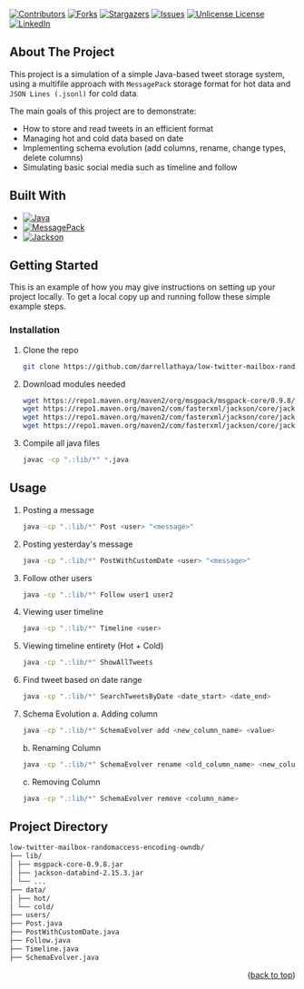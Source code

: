 <!-- Improved compatibility of back to top link: See: https://github.com/othneildrew/Best-README-Template/pull/73 -->
<a id="readme-top"></a>
<!--
*** Thanks for checking out the Best-README-Template. If you have a suggestion
*** that would make this better, please fork the repo and create a pull request
*** or simply open an issue with the tag "enhancement".
*** Don't forget to give the project a star!
*** Thanks again! Now go create something AMAZING! :D
-->



<!-- PROJECT SHIELDS -->
<!--
*** I'm using markdown "reference style" links for readability.
*** Reference links are enclosed in brackets [ ] instead of parentheses ( ).
*** See the bottom of this document for the declaration of the reference variables
*** for contributors-url, forks-url, etc. This is an optional, concise syntax you may use.
*** https://www.markdownguide.org/basic-syntax/#reference-style-links
-->
[![Contributors][contributors-shield]][contributors-url]
[![Forks][forks-shield]][forks-url]
[![Stargazers][stars-shield]][stars-url]
[![Issues][issues-shield]][issues-url]
[![Unlicense License][license-shield]][license-url]
[![LinkedIn][linkedin-shield]][linkedin-url]


<!-- ABOUT THE PROJECT -->
## About The Project

This project is a simulation of a simple Java-based tweet storage system, using a multifile approach with `MessagePack` storage format for hot data and `JSON Lines (.jsonl)` for cold data.

The main goals of this project are to demonstrate:
- How to store and read tweets in an efficient format
- Managing hot and cold data based on date
- Implementing schema evolution (add columns, rename, change types, delete columns)
- Simulating basic social media such as timeline and follow

<!-- BUILD -->
## Built With

* [![Java][Java.io]][Java-url]
* [![MessagePack][MsgPack.io]][MsgPack-url]
* [![Jackson][Jackson.io]][Jackson-url]


<!-- GETTING STARTED -->
## Getting Started
This is an example of how you may give instructions on setting up your project locally.
To get a local copy up and running follow these simple example steps.


<!-- INSTALLATION -->
### Installation
1. Clone the repo
   ```sh
   git clone https://github.com/darrellathaya/low-twitter-mailbox-randomaccess-encoding-owndb.git
   ```
2. Download modules needed
   ```sh
   wget https://repo1.maven.org/maven2/org/msgpack/msgpack-core/0.9.8/msgpack-core-0.9.8.jar
   wget https://repo1.maven.org/maven2/com/fasterxml/jackson/core/jackson-databind/2.15.3/jackson-databind-2.15.3.jar
   wget https://repo1.maven.org/maven2/com/fasterxml/jackson/core/jackson-core/2.15.3/jackson-core-2.15.3.jar
   wget https://repo1.maven.org/maven2/com/fasterxml/jackson/core/jackson-annotations/2.15.3/jackson-annotations-2.15.3.jar
   ```
3. Compile all java files
   ```sh
   javac -cp ".:lib/*" *.java
   ```

   
<!-- USAGE EXAMPLES -->
## Usage

1. Posting a message
   ```sh
   java -cp ".:lib/*" Post <user> "<message>"
   ```
   
2. Posting yesterday's message
   ```sh
   java -cp ".:lib/*" PostWithCustomDate <user> "<message>"
   ```

3. Follow other users
   ```sh
   java -cp ".:lib/*" Follow user1 user2
   ```
   
4. Viewing user timeline
   ```sh
   java -cp ".:lib/*" Timeline <user>
   ```
   
5. Viewing timeline entirety (Hot + Cold)
   ```sh
   java -cp ".:lib/*" ShowAllTweets
   ```

5. Find tweet based on date range
   ```sh
   java -cp ".:lib/*" SearchTweetsByDate <date_start> <date_end>
   ```

6. Schema Evolution
   a. Adding column
   ```sh
   java -cp ".:lib/*" SchemaEvolver add <new_column_name> <value>
   ```
   
   b. Renaming Column
   ```sh
   java -cp ".:lib/*" SchemaEvolver rename <old_column_name> <new_column_name>
   ```
   
    c. Removing Column
   ```sh
   java -cp ".:lib/*" SchemaEvolver remove <column_name>
   ```

<!-- DIRECTORY -->
## Project Directory
```sh
low-twitter-mailbox-randomaccess-encoding-owndb/
├── lib/
│ ├── msgpack-core-0.9.8.jar
│ ├── jackson-databind-2.15.3.jar
│ └── ...
├── data/
│ ├── hot/
│ └── cold/
├── users/
├── Post.java
├── PostWithCustomDate.java
├── Follow.java
├── Timeline.java
├── SchemaEvolver.java
```

<p align="right">(<a href="#readme-top">back to top</a>)</p>


<!-- MARKDOWN LINKS & IMAGES -->
<!-- https://www.markdownguide.org/basic-syntax/#reference-style-links -->
[contributors-shield]: https://img.shields.io/github/contributors/darrellathaya/Best-README-Template.svg?style=for-the-badge
[contributors-url]: https://github.com/darrellathaya/Best-README-Template/graphs/contributors
[forks-shield]: https://img.shields.io/github/forks/darrellathaya/Best-README-Template.svg?style=for-the-badge
[forks-url]: https://github.com/darrellathaya/Best-README-Template/network/members
[stars-shield]: https://img.shields.io/github/stars/darrellathaya/Best-README-Template.svg?style=for-the-badge
[stars-url]: https://github.com/darrellathaya/Best-README-Template/stargazers
[issues-shield]: https://img.shields.io/github/issues/darrellathaya/Best-README-Template.svg?style=for-the-badge
[issues-url]: https://github.com/darrellathaya/Best-README-Template/issues
[license-shield]: https://img.shields.io/github/license/darrellathaya/Best-README-Template.svg?style=for-the-badge
[license-url]: https://github.com/darrellathaya/Best-README-Template/blob/master/LICENSE.txt
[linkedin-shield]: https://img.shields.io/badge/-LinkedIn-black.svg?style=for-the-badge&logo=linkedin&colorB=555
[linkedin-url]: https://linkedin.com/in/darrellathaya
[product-screenshot]: images/screenshot.png
[Java.io]: https://img.shields.io/badge/Java-ED8B00?style=for-the-badge&logo=openjdk&logoColor=white
[MsgPack.io]: https://img.shields.io/badge/MessagePack-000000?style=for-the-badge&logo=data:image/svg+xml;base64,PHN2ZyB4bWxucz0iaHR0cDovL3d3dy53My5vcmcvMjAwMC9zdmciICB3aWR0aD0iMjQiIGhlaWdodD0iMjQiPjxwYXRoIGQ9Ik0xMiAyYTkgOSAwIDEgMCAwIDE4IDkgOSAwIDAgMCAwLTE4em0xIDEzSDExdi0yaDJ2MnptMC00SDExVjZoMnY1eiIvPjwvc3ZnPg==
[Jackson.io]: https://img.shields.io/badge/Jackson-2F3134?style=for-the-badge&logo=jackson&logoColor=white
[Java-url]: https://www.java.com/
[MsgPack-url]: https://msgpack.org/
[Jackson-url]: https://github.com/FasterXML/jackson
